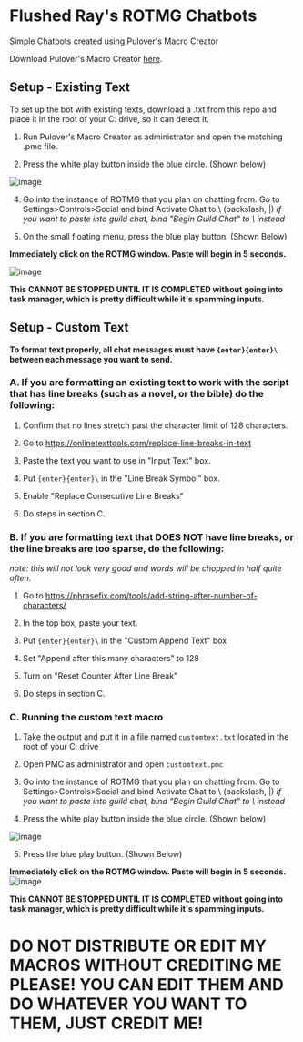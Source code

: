 # Flushed Ray's ROTMG Chatbots

Simple Chatbots created using Pulover's Macro Creator

Download Pulover's Macro Creator [here](https://www.macrocreator.com/download/).

## Setup - Existing Text

To set up the bot with existing texts, download a .txt from this repo and place it in the root of your C: drive, so it can detect it.

1. Run Pulover's Macro Creator as administrator and open the matching .pmc file.

2. Press the white play button inside the blue circle. (Shown below)

![image](https://github.com/user-attachments/assets/13b713c3-4bd6-42ae-8435-d06e224f4989)

4. Go into the instance of ROTMG that you plan on chatting from. Go to Settings>Controls>Social and bind Activate Chat to \ (backslash, |)
*if you want to paste into guild chat, bind "Begin Guild Chat" to \ instead*

5. On the small floating menu, press the blue play button. (Shown Below)

**Immediately click on the ROTMG window. Paste will begin in 5 seconds.**

![image](https://github.com/user-attachments/assets/7e015401-efaf-4861-867a-1402444aeeed)

**This CANNOT BE STOPPED UNTIL IT IS COMPLETED without going into task manager, which is pretty difficult while it's spamming inputs.**

## Setup - Custom Text

**To format text properly, all chat messages must have ``{enter}{enter}\`` between each message you want to send.**

### A. If you are formatting an existing text to work with the script that has line breaks (such as a novel, or the bible) do the following:

1. Confirm that no lines stretch past the character limit of 128 characters.

2. Go to https://onlinetexttools.com/replace-line-breaks-in-text

3. Paste the text you want to use in "Input Text" box.

4. Put ``{enter}{enter}\`` in the "Line Break Symbol" box.

5. Enable "Replace Consecutive Line Breaks"

6. Do steps in section C.

### B. If you are formatting text that DOES NOT have line breaks, or the line breaks are too sparse, do the following:
*note: this will not look very good and words will be chopped in half quite often.*

1. Go to https://phrasefix.com/tools/add-string-after-number-of-characters/

2. In the top box, paste your text.

3. Put ``{enter}{enter}\`` in the "Custom Append Text" box

4. Set "Append after this many characters" to 128

5. Turn on "Reset Counter After Line Break"

6. Do steps in section C.

### C. Running the custom text macro

1. Take the output and put it in a file named ``customtext.txt`` located in the root of your C: drive

2. Open PMC as administrator and open ``customtext.pmc``

3. Go into the instance of ROTMG that you plan on chatting from. Go to Settings>Controls>Social and bind Activate Chat to \ (backslash, |)
*if you want to paste into guild chat, bind "Begin Guild Chat" to \ instead*

4. Press the white play button inside the blue circle. (Shown below)

![image](https://github.com/user-attachments/assets/13b713c3-4bd6-42ae-8435-d06e224f4989)

5. Press the blue play button. (Shown Below)

**Immediately click on the ROTMG window. Paste will begin in 5 seconds.**
 ![image](https://github.com/user-attachments/assets/7e015401-efaf-4861-867a-1402444aeeed)

**This CANNOT BE STOPPED UNTIL IT IS COMPLETED without going into task manager, which is pretty difficult while it's spamming inputs.**

# DO NOT DISTRIBUTE OR EDIT MY MACROS WITHOUT CREDITING ME PLEASE! YOU CAN EDIT THEM AND DO WHATEVER YOU WANT TO THEM, JUST CREDIT ME! 

